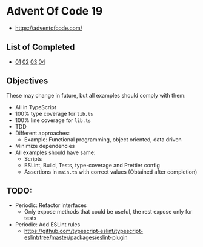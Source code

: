 # Advent Of Code 19

- https://adventofcode.com/

## List of Completed

- [01](./01) [02](./02) [03](./03) [04](./04)

## Objectives

These may change in future, but all examples should comply with them:

- All in TypeScript
- 100% type coverage for `lib.ts`
- 100% line coverage for `lib.ts`
- TDD
- Different approaches:
    - Example: Functional programming, object oriented, data driven
- Minimize dependencies
- All examples should have same:
    - Scripts
    - ESLint, Build, Tests, type-coverage and Prettier config
    - Assertions in `main.ts` with correct values (Obtained after completion)

## TODO:

- Periodic: Refactor interfaces
    - Only expose methods that could be useful, the rest expose only for tests
- Periodic: Add ESLint rules
    - https://github.com/typescript-eslint/typescript-eslint/tree/master/packages/eslint-plugin
